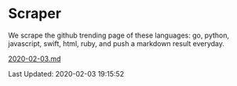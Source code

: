 # Scraper

We scrape the github trending page of these languages: go, python, javascript, swift, html, ruby, and push a markdown result everyday.

[2020-02-03.md](https://github.com/henson/Scraper/blob/master/2020-02-03.md)

Last Updated: 2020-02-03 19:15:52